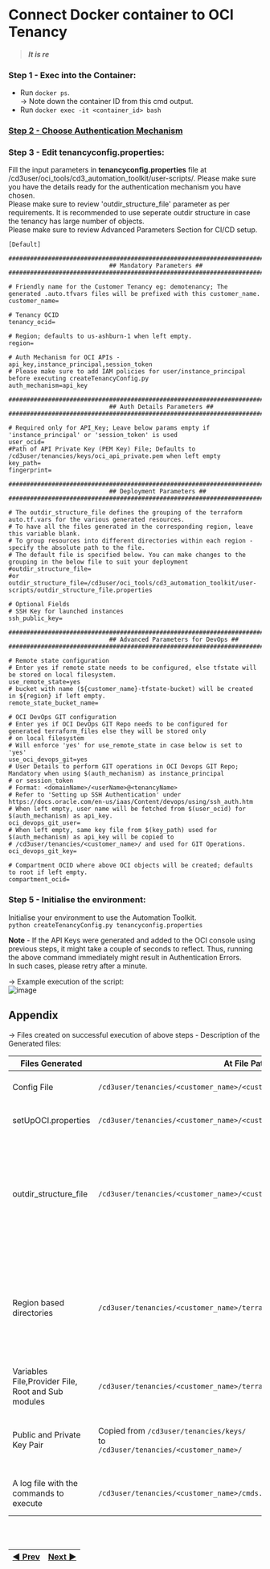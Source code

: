 # Connect Docker container to OCI Tenancy


> ***It is re***

### **Step 1 - Exec into the Container**:
* Run  ```docker ps```.
<br> → Note down the container ID from this cmd output.
* Run  ```docker exec -it <container_id> bash```

### <a href = "/cd3_automation_toolkit/documentation/user_guide/Auth_Mechanisms_in_OCI.md">**Step 2 - Choose Authentication Mechanism**</a>

### **Step 3 - Edit tenancyconfig.properties**:
Fill the input parameters in **tenancyconfig.properties** file at /cd3user/oci_tools/cd3_automation_toolkit/user-scripts/. 
Please make sure you have the details ready for the authentication mechanism you have chosen. <br>
Please make sure to review 'outdir_structure_file' parameter as per requirements. It is recommended to use seperate outdir structure in case the tenancy has large number of objects. <br>
Please make sure to review Advanced Parameters Section for CI/CD setup.
```
[Default]

####################################################################################
                            ## Mandatory Parameters ##
####################################################################################

# Friendly name for the Customer Tenancy eg: demotenancy; The generated .auto.tfvars files will be prefixed with this customer_name.
customer_name=

# Tenancy OCID
tenancy_ocid=

# Region; defaults to us-ashburn-1 when left empty.
region=

# Auth Mechanism for OCI APIs - api_key,instance_principal,session_token
# Please make sure to add IAM policies for user/instance_principal before executing createTenancyConfig.py
auth_mechanism=api_key

####################################################################################
                            ## Auth Details Parameters ##
####################################################################################

# Required only for API_Key; Leave below params empty if 'instance_principal' or 'session_token' is used
user_ocid=
#Path of API Private Key (PEM Key) File; Defaults to /cd3user/tenancies/keys/oci_api_private.pem when left empty
key_path=
fingerprint=

####################################################################################
                            ## Deployment Parameters ##
####################################################################################

# The outdir_structure_file defines the grouping of the terraform auto.tf.vars for the various generated resources.
# To have all the files generated in the corresponding region, leave this variable blank.
# To group resources into different directories within each region - specify the absolute path to the file.
# The default file is specified below. You can make changes to the grouping in the below file to suit your deployment
#outdir_structure_file=
#or
outdir_structure_file=/cd3user/oci_tools/cd3_automation_toolkit/user-scripts/outdir_structure_file.properties

# Optional Fields
# SSH Key for launched instances
ssh_public_key=

####################################################################################
                            ## Advanced Parameters for DevOps ##
####################################################################################

# Remote state configuration
# Enter yes if remote state needs to be configured, else tfstate will be stored on local filesystem.
use_remote_state=yes
# bucket with name (${customer_name}-tfstate-bucket) will be created in ${region} if left empty.
remote_state_bucket_name=

# OCI DevOps GIT configuration
# Enter yes if OCI DevOps GIT Repo needs to be configured for generated terraform_files else they will be stored only
# on local filesystem
# Will enforce 'yes' for use_remote_state in case below is set to 'yes'
use_oci_devops_git=yes
# User Details to perform GIT operations in OCI Devops GIT Repo; Mandatory when using $(auth_mechanism) as instance_principal
# or session_token
# Format: <domainName>/<userName>@<tenancyName>
# Refer to 'Setting up SSH Authentication' under https://docs.oracle.com/en-us/iaas/Content/devops/using/ssh_auth.htm
# When left empty, user name will be fetched from $(user_ocid) for $(auth_mechanism) as api_key.
oci_devops_git_user=
# When left empty, same key file from $(key_path) used for $(auth_mechanism) as api_key will be copied to
# /cd3user/tenancies/<customer_name>/ and used for GIT Operations.
oci_devops_git_key=

# Compartment OCID where above OCI objects will be created; defaults to root if left empty.
compartment_ocid=

```
### **Step 5 - Initialise the environment**:
Initialise your environment to use the Automation Toolkit.
<br>```python createTenancyConfig.py tenancyconfig.properties```

**Note** - If the API Keys were generated and added to the OCI console using previous steps, it might take a couple of seconds to reflect. Thus, running the above command immediately might result in Authentication Errors.<br>In such cases, please retry after a minute.
<br>

→ Example execution of the script:
<br> ![image](https://user-images.githubusercontent.com/103508105/221942089-5c52b221-96f1-4a73-9a10-46159ae4a75c.png)


## Appendix
→ Files created on successful execution of above steps - Description of the Generated files:

| Files Generated | At File Path | Comment/Purpose |
| --------------- | ------------ | --------------- |
| Config File | ```/cd3user/tenancies/<customer_name>/<customer_name>_config``` | Customer specific Config file is required for OCI API calls. |
| setUpOCI.properties | ```/cd3user/tenancies/<customer_name>/<customer_name>_setUpOCI.properties``` | Customer Specific properties files will be created. |
| outdir_structure_file | ```/cd3user/tenancies/<customer_name>/<customer_name>_outdir_structure_file``` | Customer Specific properties file for outdir structure.<br> This file will not be generated if 'outdir_structure_file' parameter was set to empty(single outdir) in tenancyconfig.properties while running createTenancy.py |
| Region based directories | ```/cd3user/tenancies/<customer_name>/terraform_files``` | Tenancy's subscribed regions based directories for the generation of terraform files.<br>Each region directory will contain individual directory for each service based on the parameter 'outdir_structure_file' |
| Variables File,Provider File, Root and Sub modules | ```/cd3user/tenancies/<customer_name>/terraform_files/<region>``` | Required for terraform to work. |
| Public and Private Key Pair | Copied from ```/cd3user/tenancies/keys/```<br>to<br>```/cd3user/tenancies/<customer_name>/``` | API Keys that were previously generated are moved to customer specific out directory locations for easy access. |
| A log file with the commands to execute | ```/cd3user/tenancies/<customer_name>/cmds.log``` | This file contains a copy of the Commands to execute section of the console output. |


<br><br>
<div align='center'>

| <a href="/cd3_automation_toolkit/documentation/user_guide/Launch_Docker_container.md">:arrow_backward: Prev</a> | <a href="/cd3_automation_toolkit/documentation/user_guide/RunningAutomationToolkit.md">Next :arrow_forward:</a> |
| :---- | -------: |
  
</div>
